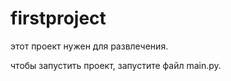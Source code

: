 # firstproject

этот проект нужен для развлечения.

чтобы запустить проект, запустите файл main.py.
